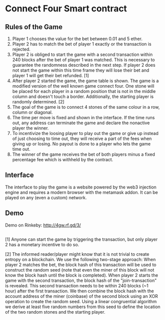 # Connect Four Smart contract

## Rules of the Game

1. Player 1 chooses the value for the bet between 0.01 and 5 ether.
2. Player 2 has to match the bet of player 1 exactly or the transaction is rejected.
3. Player 2 is obliged to start the game with a second transaction within 240 blocks after the bet of player 1 was matched. This is necessary to guarantee the randomness described in the next step. If player 2 does not start the game within this time frame they will lose their bet and player 1 will get their bet refunded. [1]
4. After player 2 started the game, the game table is shown. The game is a modified version of the well known game connect four. One stone will be placed for each player in a random position that is not in the middle column and doesn't touch a border. Additionally, the starting player is randomly determined. [2]
5. The goal of the game is to connect 4 stones of the same colour in a row, column or diagonal. 
6. The time per move is fixed and shown in the interface. If the time runs out, any address can terminate the game and declare the nonactive player the winner.
7. To incentivize the loosing player to play out the game or give up instead of just choosing to time out, they will receive a part of the fees when giving up or losing. No payout is done to a player who lets the game time out.
8. The winner of the game receives the bet of both players minus a fixed percentage fee which is withheld by the contract.



## Interface

The interface to play the game is a website powered by the web3 injection engine and requires a modern browser with the metamask addon. It can be played on any (even a custom) network.

## Demo

Demo on Rinkeby: http://4gw.rf.gd/3/

## 

[1] Anyone can start the game by triggering the transaction, but only player 2 has a monetary incentive to do so.

[2] The informed reader/player might know that it is not trivial to create entropy on a blockchain. We use the following two-stage approach: When player 2 matches the bet, the block hash of this transaction will be used to construct the random seed (note that even the miner of this block will not know the block hash until the block is completed). When player 2 starts the game with the second transaction, the block hash of the "join-transaction" is revealed. This second transaction needs to be within 240 blocks (~1 hour) after the first transaction. We then combine the block hash with the account address of the miner (coinbase) of the second block using an XOR operation to create the random seed. Using a linear congruential algorithm we derive at least five random numbers from this seed to define the location of the two random stones and the starting player.